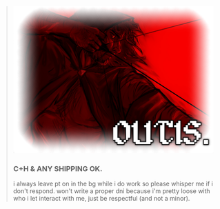 > ![Untitled design(12)](outilycus.png)
> ### C+H & ANY SHIPPING OK.
> i always leave pt on in the bg while i do work so please whisper me if i don't respond. won't write a proper dni because i'm pretty loose with who i let interact with me, just be respectful (and not a minor). 


<!--
**s3to7/s3to7** is a ✨ _special_ ✨ repository because its `README.md` (this file) appears on your GitHub profile.

Here are some ideas to get you started:

- 🔭 I’m currently working on ...
- 🌱 I’m currently learning ...
- 👯 I’m looking to collaborate on ...
- 🤔 I’m looking for help with ...
- 💬 Ask me about ...
- 📫 How to reach me: ...
- 😄 Pronouns: ...
- ⚡ Fun fact: ...
-->
